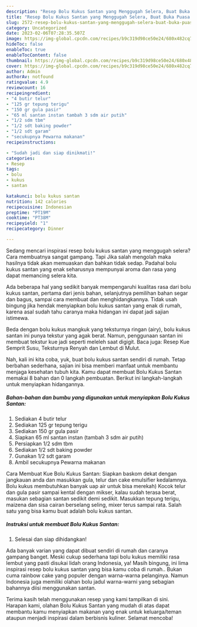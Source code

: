 ```yaml
---
description: "Resep Bolu Kukus Santan yang Menggugah Selera, Buat Buka Puasa Bikin Ngiler"
title: "Resep Bolu Kukus Santan yang Menggugah Selera, Buat Buka Puasa Bikin Ngiler"
slug: 2572-resep-bolu-kukus-santan-yang-menggugah-selera-buat-buka-puasa-bikin-ngiler
category: Uncategorized
date: 2023-02-06T07:28:35.507Z
image: https://img-global.cpcdn.com/recipes/b9c319d98ce50e24/680x482cq70/bolu-kukus-santan-foto-resep-utama.jpg
hideToc: false
enableToc: true
enableTocContent: false
thumbnail: https://img-global.cpcdn.com/recipes/b9c319d98ce50e24/680x482cq70/bolu-kukus-santan-foto-resep-utama.jpg
cover: https://img-global.cpcdn.com/recipes/b9c319d98ce50e24/680x482cq70/bolu-kukus-santan-foto-resep-utama.jpg
author: Admin
authorAv: notfound
ratingvalue: 4.9
reviewcount: 16
recipeingredient:
- "4 butir telur"
- "125 gr tepung terigu"
- "150 gr gula pasir"
- "65 ml santan instan tambah 3 sdm air putih"
- "1/2 sdm tbm"
- "1/2 sdt baking powder"
- "1/2 sdt garam"
- "secukupnya Pewarna makanan"
recipeinstructions:

- "Sudah jadi dan siap dinikmati!"
categories:
- Resep
tags:
- bolu
- kukus
- santan

katakunci: bolu kukus santan 
nutrition: 142 calories
recipecuisine: Indonesian
preptime: "PT19M"
cooktime: "PT38M"
recipeyield: "1"
recipecategory: Dinner

---
```



Sedang mencari inspirasi resep bolu kukus santan yang menggugah selera? Cara membuatnya sangat gampang. Tapi Jika salah mengolah maka hasilnya tidak akan memuaskan dan bahkan tidak sedap. Padahal bolu kukus santan yang enak seharusnya mempunyai aroma dan rasa yang dapat memancing selera kita.


Ada beberapa hal yang sedikit banyak mempengaruhi kualitas rasa dari bolu kukus santan, pertama dari jenis bahan, selanjutnya pemilihan bahan segar dan bagus, sampai cara membuat dan menghidangkannya. Tidak usah bingung jika hendak menyiapkan bolu kukus santan yang enak di rumah, karena asal sudah tahu caranya maka hidangan ini dapat jadi sajian istimewa.

Beda dengan bolu kukus mangkuk yang teksturnya ringan (airy), bolu kukus santan ini punya tekstur yang agak berat. Namun, penggunaan santan ini membuat tekstur kue jadi seperti meleleh saat digigit. Baca juga: Resep Kue Semprit Susu, Teksturnya Renyah dan Lembut di Mulut.


Nah, kali ini kita coba, yuk, buat bolu kukus santan sendiri di rumah. Tetap berbahan sederhana, sajian ini bisa memberi manfaat untuk membantu menjaga kesehatan tubuh kita. Kamu dapat membuat Bolu Kukus Santan memakai 8 bahan dan 0 langkah pembuatan. Berikut ini langkah-langkah untuk menyiapkan hidangannya.

<!--inarticleads1-->

##### Bahan-bahan dan bumbu yang digunakan untuk menyiapkan Bolu Kukus Santan:

1. Sediakan 4 butir telur
1. Sediakan 125 gr tepung terigu
1. Sediakan 150 gr gula pasir
1. Siapkan 65 ml santan instan (tambah 3 sdm air putih)
1. Persiapkan 1/2 sdm tbm
1. Sediakan 1/2 sdt baking powder
1. Gunakan 1/2 sdt garam
1. Ambil secukupnya Pewarna makanan


Cara Membuat Kue Bolu Kukus Santan: Siapkan baskom dekat dengan jangkauan anda dan masukkan gula, telur dan cake emulsifier kedalamnya. Bolu kukus membutuhkan banyak uap air untuk bisa merekah) Kocok telur dan gula pasir sampai kental dengan mikser, kalau sudah terasa berat, masukan sebagian santan sedikit demi sedikit. Masukkan tepung terigu, maizena dan sisa cairan berselang seling, mixer terus sampai rata. Salah satu yang bisa kamu buat adalah bolu kukus santan. 

<!--inarticleads2-->

##### Instruksi untuk membuat Bolu Kukus Santan:


1. Selesai dan siap dihidangkan!

Ada banyak varian yang dapat dibuat sendiri di rumah dan caranya gampang banget. Meski cukup sederhana tapi bolu kukus memiliki rasa lembut yang pasti disukai lidah orang Indonesia, ya! Masih bingung, ini lima inspirasi resep bolu kukus santan yang bisa kamu coba di rumah.. Bukan cuma rainbow cake yang populer dengan warna-warna pelanginya. Namun Indonesia juga memiliki olahan bolu jadul warna-warni yang sebagian bahannya diisi menggunakan santan. 

Terima kasih telah menggunakan resep yang kami tampilkan di sini. Harapan kami, olahan Bolu Kukus Santan yang mudah di atas dapat membantu kamu menyiapkan makanan yang enak untuk keluarga/teman ataupun menjadi inspirasi dalam berbisnis kuliner. Selamat mencoba!
